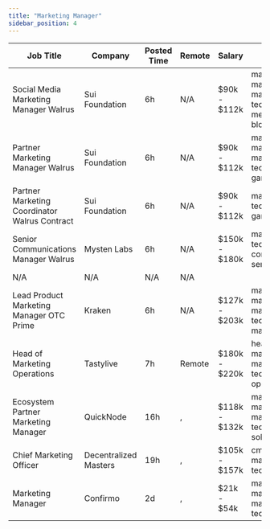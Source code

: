 ```yaml
---
title: "Marketing Manager"
sidebar_position: 4
---
```


| Job Title | Company | Posted Time | Remote | Salary | Tags | Apply Link |
|-----------|---------|-------------|--------|--------|------|------------|
| Social Media Marketing Manager Walrus | Sui Foundation | 6h | N/A | $90k - $112k | marketing manager, marketing, non tech, social media, blockchain | [Apply](https://web3.career/social-media-marketing-manager-walrus-suifoundation/109573) |
| Partner Marketing Manager Walrus | Sui Foundation | 6h | N/A | $90k - $112k | marketing manager, marketing, non tech, blockchain, gaming | [Apply](https://web3.career/partner-marketing-manager-walrus-suifoundation/109572) |
| Partner Marketing Coordinator Walrus Contract | Sui Foundation | 6h | N/A | $90k - $112k | marketing, non tech, blockchain, gaming | [Apply](https://web3.career/partner-marketing-coordinator-walrus-contract-suifoundation/109571) |
| Senior Communications Manager Walrus | Mysten Labs | 6h | N/A | $150k - $180k | marketing, non tech, pr, communications, senior | [Apply](https://web3.career/senior-communications-manager-walrus-mystenlabs/109562) |
| N/A | N/A | N/A | N/A |  |  | [Apply](https://web3.career/metana) |
| Lead Product Marketing Manager OTC Prime | Kraken | 6h | N/A | $127k - $203k | marketing manager, lead, marketing, non tech, product marketing | [Apply](https://web3.career/lead-product-marketing-manager-otc-prime-kraken/109561) |
| Head of Marketing Operations | Tastylive | 7h | Remote | $180k - $220k | head of marketing, marketing, non tech, executive, operations | [Apply](https://web3.career/head-of-marketing-operations-tastylive/108293) |
| Ecosystem Partner Marketing Manager | QuickNode | 16h | , | $118k - $132k | marketing manager, marketing, non tech, blockchain, solana | [Apply](https://web3.career/ecosystem-partner-marketing-manager-quicknode/109491) |
| Chief Marketing Officer | Decentralized Masters | 19h | , | $105k - $157k | cmo, executive, marketing, non tech, blockchain | [Apply](https://web3.career/chief-marketing-officer-decentralizedmasters/109485) |
| Marketing Manager | Confirmo | 2d | , | $21k - $54k | marketing manager, marketing, non tech, crypto | [Apply](https://web3.career/marketing-manager-confirmo/109203) |
